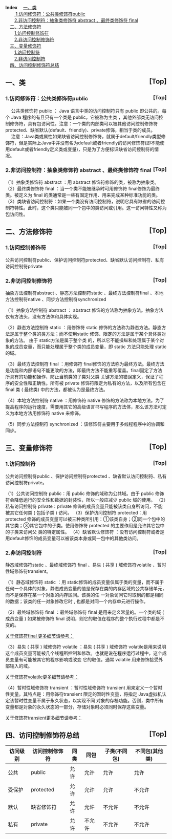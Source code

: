 <a name="index">**Index**</a>
&emsp;<a href="#0">一、类</a>  
&emsp;&emsp;<a href="#1">  1.访问修饰符：公共类修饰符public</a>  
&emsp;&emsp;<a href="#2">2.非访问控制符：抽象类修饰符 abstract 、最终类修饰符 final  </a>  
&emsp;<a href="#3">二、方法修饰符</a>  
&emsp;&emsp;<a href="#4">1.访问控制修饰符</a>  
&emsp;&emsp;<a href="#5">2.非访问控制修饰符</a>  
&emsp;<a href="#6">三、变量修饰符</a>  
&emsp;&emsp;<a href="#7">1.访问控制符</a>  
&emsp;&emsp;<a href="#8">2.非访问控制符</a>  
&emsp;<a href="#9">四、访问控制修饰符总结</a>  
## <a name="0">一、类</a><a style="float:right;text-decoration:none;" href="#index">[Top]</a>
### <a name="1">  1.访问修饰符：公共类修饰符public</a><a style="float:right;text-decoration:none;" href="#index">[Top]</a>

&emsp;	公共类修饰符 public ： Java 语言中类的访问控制符只有 public 即公共的。每个 Java 程序的有且只有一个类是 public，它被称为主类 ，其他外部类无访问控制修饰符，具有包访问性。注意：一个类的内部类可以被其他访问控制修饰符protected、缺省默认(default、friendly)、private修饰，相当于类的成员。  
&emsp;	注意：Java类或属性如果缺省访问控制修饰符，就属于default/friendly类型修饰符，但是实际上Java中并没有名为default或者friendly的访问修饰符(即不能使用default或者friendly定义类或变量)，只是为了方便标识缺省访问控制符的情况。

### <a name="2">2.非访问控制符：抽象类修饰符 abstract 、最终类修饰符 final  </a><a style="float:right;text-decoration:none;" href="#index">[Top]</a>

（1）抽象类修饰符 abstract ：用 abstract 修饰符修饰的类，被称为抽象类。  
（2）最终类修饰符 final ：当一个类不能被继承时可用修饰符 final修饰为最终类。被定义为 final 的类通常是一些有固定作用、用来完成某种标准功能的类。  
（3）类缺省访问控制符：如果一个类没有访问控制符，说明它具有缺省的访问控制符特性。此时，这个类只能被同一个包中的类访问或引用。这一访问特性又称为包访问性。  
    
## <a name="3">二、方法修饰符</a><a style="float:right;text-decoration:none;" href="#index">[Top]</a>
### <a name="4">1.访问控制修饰符</a><a style="float:right;text-decoration:none;" href="#index">[Top]</a>

   公共访问控制符public、保护访问控制符protected、缺省默认访问控制符、私有访问控制符private

### <a name="5">2.非访问控制修饰符</a><a style="float:right;text-decoration:none;" href="#index">[Top]</a>

   抽象方法控制符abstract 、静态方法控制符static 、最终方法控制符final 、本地方法控制符native 、同步方法控制符synchronized

  （1）抽象方法控制符 abstract ： abstract 修饰的方法称为抽象方法。抽象方法仅有方法头，没有方法体和具体实现。

  （2）静态方法控制符 static ：用修饰符 static 修饰的方法称为静态方法。静态方法是属于整个类的类方法；而不使用static 修饰、限定的方法是属于某个具体类对象的方法。 由于 static方法是属于整个类          的，所以它不能操纵和处理属于某个对象的成员变量，而只能处理属于整个类的成员变量，即 static 方法只能处理 static的域。

  （3）最终方法控制符 final ：用修饰符 final修饰的方法称为最终方法。最终方法是功能和内部语句不能更改的方法，即最终方法不能重写覆盖。final固定了方法所具有的功能和操作，防止当前类的子类对父类          关键方法的错误定义，保证了程序的安全性和正确性。所有被 private 修饰符限定为私有的方法，以及所有包含在 final 类 ( 最终类) 中的方法，都被认为是最终方法。
  
   （4）本地方法控制符 native ：用修饰符 native 修饰的方法称为本地方法。为了提高程序的运行速度，需要用其它的高级语言书写程序的方法体，那么该方法可定义为本地方法用修饰符 native 来修饰。
   
   （5）同步方法控制符 synchronized ：该修饰符主要用于多线程程序中的协调和同步。
    
    
## <a name="6">三、变量修饰符</a><a style="float:right;text-decoration:none;" href="#index">[Top]</a>
### <a name="7">1.访问控制符</a><a style="float:right;text-decoration:none;" href="#index">[Top]</a>

   公共访问控制符public 、保护访问控制符protected 、缺省默认访问控制符、私有访问控制符private。

  （1）公共访问控制符 public：用 public 修饰的域称为公共域。由于 public 修饰符会降低运行的安全性和数据的封装性，所以一般应减少 public 域的使用。
  （2）私有访问控制符 private：private 修饰的成员变量只能被该类自身所访问，不能被其它任何类 ( 包括子类 ) 访问。
  （3）保护访问控制符 protected：用 protected 修饰的成员变量可以被三种类所引用：①该类自身；②同一个包中的其它类；③其它包中的子类。使用修饰符 protected 的主要作用是允许其它包中的子类来访问父          类的特定属性。
  （4）缺省默认修饰符 ：没有访问控制符或者是用default修饰的成员变量可以被该类本身或同一包中的其他类访问。

### <a name="8">2.非访问控制符</a><a style="float:right;text-decoration:none;" href="#index">[Top]</a>

   静态域修饰符static 、最终域修饰符 final 、易失 ( 共享 ) 域修饰符volatile 、暂时性域修饰符transient。

  （1）静态域修饰符 static ：用 static修饰的成员变量仅属于类的变量，而不属于任何一个具体的对象，静态成员变量的值是保存在类的内存区域的公共存储单元，而不是保存在某一个对象的内存区间。该类的任          一对象访问它时取到的都是相同的数据；该类的任一对象修改它时 , 也都是对同一个内存单元进行操作。

  （2）最终域修饰符 final ：最终域修饰符 final 是用来定义常量的。一个类的域 ( 成员变量 ) 如果被修饰符 final 说明，则它的取值在程序的整个执行过程中都是不变的。

   [关于修饰符final 更多细节请参考：](https://blog.csdn.net/u012723673/article/details/80580011)  

  （3）易失 ( 共享 ) 域修饰符 volatile ：易失 ( 共享 ) 域修饰符 volatile是用来说明这个成员变量可能被几个线程所控制和修改。也就是说在程序运行过程中，这个成员变量有可能被其它的程序影响或改变          它的取值。通常 volatile 用来修饰接受外部输入的域。

   [关于修饰符volatile更多细节请参考：](https://blog.csdn.net/u012723673/article/details/80682208)  

  （4）暂时性域修饰符 transient ：暂时性域修饰符 transient 用来定义一个暂时性变量。其特点是：用修饰符transient 限定的暂时性变量，将指定 Java虚拟机认定该暂时性变量不属于永久状态，以实现不同          对象的存档功能。否则，类中所有变量都是对象的永久状态的一部分，存储对象时必须同时保存这些变量。

   [关于修饰符transient更多细节请参考：](https://blog.csdn.net/u012723673/article/details/80699029)
   
   
## <a name="9">四、访问控制修饰符总结</a><a style="float:right;text-decoration:none;" href="#index">[Top]</a>
| 访问级别 | 访问控制修饰符 | 同类 | 同包 | 子类(不同包) | 不同包(其他类) |
| ---- | ---- | ---- | ---- | ----| ---- |
|公共|	public|	允许|	允许|	允许|	允许|
|受保护|	protected|	允许|	允许|	允许|   不允许|
|默认|	缺省修饰符|	允许|	允许|	不允许|	不允许|
|私有|	private|	允许|	不允许|	不允许|	不允许|

